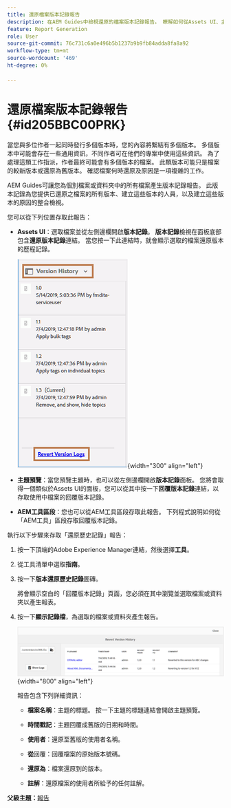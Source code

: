 ```yaml
---
title: 還原檔案版本記錄報告
description: 在AEM Guides中檢視還原的檔案版本記錄報告。 瞭解如何從Assets UI、主題預覽和AEM工具選取專案存取回覆版本記錄檔。
feature: Report Generation
role: User
source-git-commit: 76c731c6a0e496b5b1237b9b9fb84adda8fa8a92
workflow-type: tm+mt
source-wordcount: '469'
ht-degree: 0%

---
```


# 還原檔案版本記錄報告 {#id205BBC00PRK}

當您與多位作者一起同時發行多個版本時，您的內容將繫結有多個版本。 多個版本中可能會存在一些通用資訊，不同作者可在他們的專案中使用這些資訊。 為了處理這類工作指派，作者最終可能會有多個版本的檔案。 此類版本可能只是檔案的較新版本或還原為舊版本。 確認檔案何時還原及原因是一項複雜的工作。

AEM Guides可讓您為個別檔案或資料夾中的所有檔案產生版本記錄報告。 此版本記錄為您提供已還原之檔案的所有版本、建立這些版本的人員，以及建立這些版本的原因的整合檢視。

您可以從下列位置存取此報告：

- **Assets UI**：選取檔案並從左側邊欄開啟&#x200B;**版本記錄**。 **版本記錄**&#x200B;檢視在面板底部包含&#x200B;**還原版本記錄**&#x200B;連結。 當您按一下此連結時，就會顯示選取的檔案還原版本的歷程記錄。

  ![](images/revert-log-from-assets-ui.png){width="300" align="left"}

- **主題預覽**：當您預覽主題時，也可以從左側邊欄開啟&#x200B;**版本記錄**&#x200B;面板。 您將會取得一個類似於Assets UI的面板，您可以從其中按一下&#x200B;**回覆版本記錄**&#x200B;連結，以存取使用中檔案的回覆版本記錄。

- **AEM工具區段**：您也可以從AEM工具區段存取此報告。 下列程式說明如何從「AEM工具」區段存取回覆版本記錄。


執行以下步驟來存取「還原歷史記錄」報告：

1. 按一下頂端的Adobe Experience Manager連結，然後選擇&#x200B;**工具**。

1. 從工具清單中選取&#x200B;**指南**。

1. 按一下&#x200B;**版本還原歷史記錄**&#x200B;圖磚。

   將會顯示空白的「回覆版本記錄」頁面，您必須在其中瀏覽並選取檔案或資料夾以產生報表。

1. 按一下&#x200B;**顯示記錄檔**，為選取的檔案或資料夾產生報告。

   ![](images/revert-version-history-report.png){width="800" align="left"}

   報告包含下列詳細資訊：

   - **檔案名稱**：主題的標題。 按一下主題的標題連結會開啟主題預覽。

   - **時間戳記**：主題回覆成舊版的日期和時間。

   - **使用者**：還原至舊版的使用者名稱。

   - **從**&#x200B;回覆：回覆檔案的原始版本號碼。

   - **還原為**：檔案還原到的版本。

   - **註解**：還原檔案的使用者所給予的任何註解。


**父級主題：**[&#x200B;報告](reports-intro.md)

